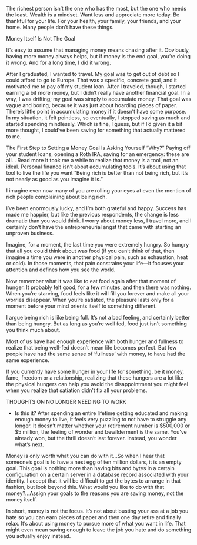 
The richest person isn’t the one who has the most, but the one who needs the least.  Wealth is a mindset.  Want less and appreciate more today.  Be thankful for your life.  For your health, your family, your friends, and your home.  Many people don’t have these things.



Money Itself Is Not The Goal

It’s easy to assume that managing money means chasing after it. Obviously, having more money always helps, but if money is the end goal, you’re doing it wrong. And for a long time, I did it wrong.

After I graduated, I wanted to travel. My goal was to get out of debt so I could afford to go to Europe. That was a specific, concrete goal, and it motivated me to pay off my student loan. After I traveled, though, I started earning a bit more money, but I didn’t really have another financial goal. In a way, I was drifting; my goal was simply to accumulate money. That goal was vague and boring, because it was just about hoarding pieces of paper. There’s little point in accumulating money if it doesn’t have some purpose. In my situation, it felt pointless, so eventually, I stopped saving as much and started spending mindlessly. Which is fine, I guess, but if I’d given it a bit more thought, I could’ve been saving for something that actually mattered to me.

 
The First Step to Setting a Money Goal Is Asking Yourself “Why?”
Paying off your student loans, opening a Roth IRA, saving for an emergency: these are all…
Read more
It took me a while to realize that money is a tool, not an ideal. Personal finance isn’t about accumulating tools. It’s about using that tool to live the life you want
“Being rich is better than not being rich, but it’s not nearly as good as you imagine it is.”


I imagine even now many of you are rolling your eyes at even the mention of rich people complaining about being rich. 

I’ve been enormously lucky, and I’m both grateful and happy. Success has made me happier, but like the previous respondents, the change is less dramatic than you would think. I worry about money less, I travel more, and I certainly don’t have the entrepreneurial angst that came with starting an unproven business.

Imagine, for a moment, the last time you were extremely hungry. So hungry that all you could think about was food (if you can’t think of that, then imagine a time you were in another physical pain, such as exhaustion, heat or cold). In those moments, that pain constrains your life—it focuses your attention and defines how you see the world.

Now remember what it was like to eat food again after that moment of hunger. It probably felt good, for a few minutes, and then there was nothing. When you’re starving, food feels like it will fill you forever and make all your worries disappear. When you’re satiated, the pleasure lasts only for a moment before your mind orients itself to something different.

I argue being rich is like being full. It’s not a bad feeling, and certainly better than being hungry. But as long as you’re well fed, food just isn’t something you think much about.

Most of us have had enough experience with both hunger and fullness to realize that being well-fed doesn’t mean life becomes perfect. But few people have had the same sense of ‘fullness’ with money, to have had the same experience.

If you currently have some hunger in your life for something, be it money, fame, freedom or a relationship, realizing that these hungers are a lot like the physical hungers can help you avoid the disappointment you might feel when you realize that satiation didn’t fix all your problems.

THOUGHTS ON NO LONGER NEEDING TO WORK
* Is this it? After spending an entire lifetime getting educated and making enough money to live, it feels very puzzling to not have to struggle any longer. It doesn’t matter whether your retirement number is $500,000 or $5 million, the feeling of wonder and bewilderment is the same. You’ve already won, but the thrill doesn’t last forever. Instead, you wonder what’s next.


Money is only worth what you can do with it...So when I hear that someone’s goal is to have a nest egg of ten million dollars, it is an empty goal. This goal is nothing more than having bits and bytes in a certain configuration on a certain server in a database record associated with your identity. I accept that it will be difficult to get the bytes to arrange in that fashion, but look beyond this. What would you like to do with that money?...Assign your goals to the reasons you are saving money, not the money itself.

In short, money is not the focus. It’s not about busting your ass at a job you hate so you can earn pieces of paper and then one day retire and finally relax. It’s about using money to pursue more of what you want in life. That might even mean saving enough to leave the job you hate and do something you actually enjoy instead.


